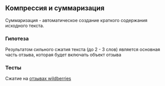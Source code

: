 ## Компрессия и суммаризация

Суммаризация - автоматическое создание краткого содержания исходного текста.

### Гипотеза

Результатом сильного сжатия текста (до 2 - 3 слов) является основная часть отзыва, которая будет включать объект отзыва

### Тесты

Сжатие на [отзывах wildberries](wildberries_comment_objects_example_test.csv)